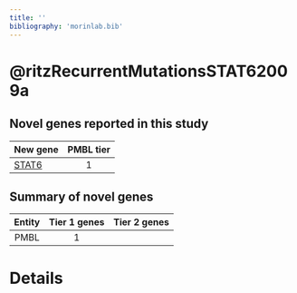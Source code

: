 ```yaml
---
title: ''
bibliography: 'morinlab.bib'
---
```


# @ritzRecurrentMutationsSTAT62009a
## Novel genes reported in this study

|New gene|PMBL tier|
|:-|:-:|
|[STAT6](STAT6)|1 |

## Summary of novel genes

|Entity| Tier 1 genes| Tier 2 genes|
|:-:|:-:|:-:|
|PMBL|1||

# Details

